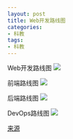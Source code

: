 ```yaml
---
layout: post
title: Web开发路线图
categories:
- 科教
tags:
- 科教
---
```


Web开发路线图
![](https://camo.githubusercontent.com/2e6d200ca77e11ad11721c4cbff86104bd005eac/68747470733a2f2f692e696d6775722e636f6d2f71426c5436374e2e706e67)

前端路线图
![](https://camo.githubusercontent.com/93280354d6367052b6dbb71bbcd76c2ea81294c8/68747470733a2f2f692e696d6775722e636f6d2f3576465457634f2e706e67)

后端路线图
![](https://camo.githubusercontent.com/a69353cebac96bd2e82b45771d6edd32715ca0c3/68747470733a2f2f692e696d6775722e636f6d2f6d3956385a69562e706e67)

DevOps路线图
![](https://camo.githubusercontent.com/3e4577550f330f8b507d7aff61d09c0fadd7d93f/687474703a2f2f692e696d6775722e636f6d2f694e4e495a7a542e706e67)

[来源](https://github.com/kamranahmedse/developer-roadmap) 